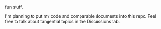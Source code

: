 fun stuff.

I'm planning to put my code and comparable documents into this repo.
Feel free to talk about tangential topics in the Discussions tab.
